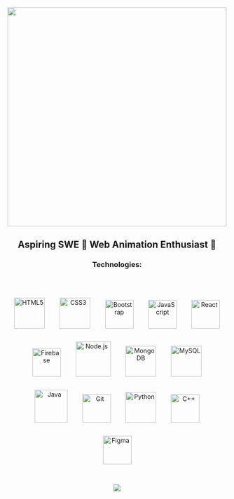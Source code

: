 <div align="center">
  <a target="_blank"><br><br>
    <img src="https://c.tenor.com/727qo8TxQjcAAAAd/jujutsu-kaisen-gojo-satoru.gif" width="500px" />
  </a>

## Aspiring SWE 💫 Web Animation Enthusiast 🙌

### Technologies:

</div>
<br>

<div align="center">  <br>
<img style="margin: 15px" src="https://profilinator.rishav.dev/skills-assets/html5-original-wordmark.svg" alt="HTML5" height="70" />
<img style="margin: 15px" src="https://profilinator.rishav.dev/skills-assets/css3-original-wordmark.svg" alt="CSS3" height="70" />
<img style="margin: 15px" src="https://profilinator.rishav.dev/skills-assets/bootstrap-plain.svg" alt="Bootstrap" height="65" />
<img style="margin: 15px" src="https://profilinator.rishav.dev/skills-assets/javascript-original.svg" alt="JavaScript" height="65" />
<img style="margin: 15px" src="https://profilinator.rishav.dev/skills-assets/react-original-wordmark.svg" alt="React" height="65" />
<img style="margin: 15px" src="https://profilinator.rishav.dev/skills-assets/firebase.png" alt="Firebase" height="65" />  
<img style="margin: 15px" src="https://profilinator.rishav.dev/skills-assets/nodejs-original-wordmark.svg" alt="Node.js" height="80" />  
<img style="margin: 15px" src="https://profilinator.rishav.dev/skills-assets/mongodb-original-wordmark.svg" alt="MongoDB" height="70" />  
<img style="margin: 15px" src="https://profilinator.rishav.dev/skills-assets/mysql-original-wordmark.svg" alt="MySQL" height="70" />  
<img style="margin: 15px" src="https://profilinator.rishav.dev/skills-assets/java-original-wordmark.svg" alt="Java" height="75" />
<img style="margin: 15px" src="https://profilinator.rishav.dev/skills-assets/git-scm-icon.svg" alt="Git" height="65" />  
<img style="margin: 15px" src="https://profilinator.rishav.dev/skills-assets/python-original.svg" alt="Python" height="70" />  
<img style="margin: 15px" src="https://profilinator.rishav.dev/skills-assets/cplusplus-original.svg" alt="C++" height="65" />  
<img style="margin: 15px" src="https://profilinator.rishav.dev/skills-assets/figma-icon.svg" alt="Figma" height="65" />
</div><br>

<p align="center">
  <a href="https://github.com/salmanahmedx/github-readme-streak-stats">
    <img src="https://github-readme-streak-stats.herokuapp.com/?user=salmanahmedx#version3"/>
  </a>
</p>
